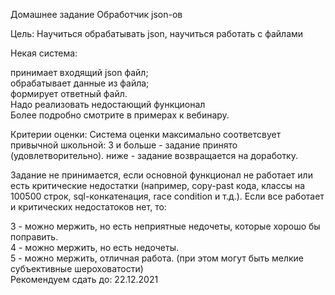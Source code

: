 Домашнее задание
Обработчик json-ов

Цель:
Научиться обрабатывать json, научиться работать с файлами

Некая система:

принимает входящий json файл;  
обрабатывает данные из файла;  
формирует ответный файл.  
Надо реализовать недостающий функционал  
Более подробно смотрите в примерах к вебинару.

Критерии оценки:
Система оценки максимально соответсвует привычной школьной:
3 и больше - задание принято (удовлетворительно).
ниже - задание возвращается на доработку.

Задание не принимается, если основной функционал не работает или есть критические недостатки (например, copy-past кода, классы на 100500 строк, sql-конкатенация,  race condition и т.д.).
Если все работает и критических недостатоков нет, то:

3 - можно мержить, но есть неприятные недочеты, которые хорошо бы поправить.  
4 - можно мержить, но есть недочеты.  
5 - можно мержить, отличная работа. (при этом могут быть мелкие субъективные шероховатости)  
Рекомендуем сдать до: 22.12.2021